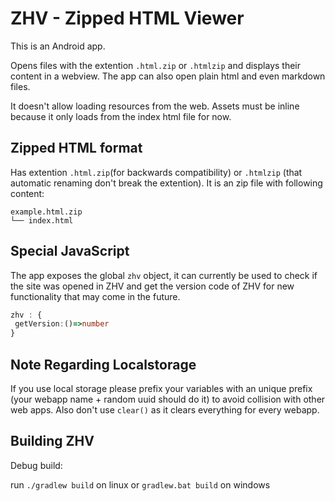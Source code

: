 # ZHV - Zipped HTML Viewer
This is an Android app.

Opens files with the extention `.html.zip` or `.htmlzip` and displays their content in a webview.
The app can also open plain html and even markdown files.

It doesn't allow loading resources from the web. Assets must be inline because it only loads from the index html file for now.

## Zipped HTML format

Has extention `.html.zip`(for backwards compatibility) or `.htmlzip` (that automatic renaming don't break the extention).
It is an zip file with following content:
```
example.html.zip
└── index.html
```

## Special JavaScript

The app exposes the global `zhv` object, it can currently be used to check if the site was opened in ZHV and get the version code of ZHV for new functionality that may come in the future.

```ts
zhv : {
 getVersion:()=>number
}
```

## Note Regarding Localstorage

If you use local storage please prefix your variables with an unique prefix (your webapp name + random uuid should do it) to avoid collision with other web apps.
Also don't use `clear()` as it clears everything for every webapp.

## Building ZHV
Debug build:

run `./gradlew build` on linux or `gradlew.bat build` on windows